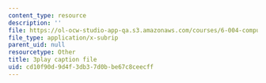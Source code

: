 ```yaml
---
content_type: resource
description: ''
file: https://ol-ocw-studio-app-qa.s3.amazonaws.com/courses/6-004-computation-structures-spring-2017/cd10f90d9d4f3db37d0bbe67c8ceecff_ISaYWm8T8n4.srt
file_type: application/x-subrip
parent_uid: null
resourcetype: Other
title: 3play caption file
uid: cd10f90d-9d4f-3db3-7d0b-be67c8ceecff
---
```

